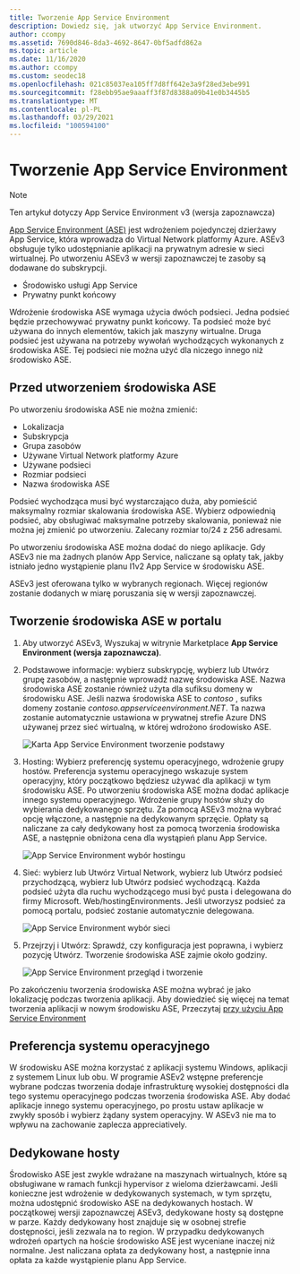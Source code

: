 ```yaml
---
title: Tworzenie App Service Environment
description: Dowiedz się, jak utworzyć App Service Environment.
author: ccompy
ms.assetid: 7690d846-8da3-4692-8647-0bf5adfd862a
ms.topic: article
ms.date: 11/16/2020
ms.author: ccompy
ms.custom: seodec18
ms.openlocfilehash: 021c85037ea105ff7d8ff642e3a9f28ed3ebe991
ms.sourcegitcommit: f28ebb95ae9aaaff3f87d8388a09b41e0b3445b5
ms.translationtype: MT
ms.contentlocale: pl-PL
ms.lasthandoff: 03/29/2021
ms.locfileid: "100594100"
---
```

# <a name="create-an-app-service-environment"></a>Tworzenie App Service Environment

> [!NOTE]
> Ten artykuł dotyczy App Service Environment v3 (wersja zapoznawcza)
> 

[App Service Environment (ASE)][Intro] jest wdrożeniem pojedynczej dzierżawy App Service, która wprowadza do Virtual Network platformy Azure.  ASEv3 obsługuje tylko udostępnianie aplikacji na prywatnym adresie w sieci wirtualnej. Po utworzeniu ASEv3 w wersji zapoznawczej te zasoby są dodawane do subskrypcji.

- Środowisko usługi App Service
- Prywatny punkt końcowy

Wdrożenie środowiska ASE wymaga użycia dwóch podsieci.  Jedna podsieć będzie przechowywać prywatny punkt końcowy.  Ta podsieć może być używana do innych elementów, takich jak maszyny wirtualne.  Druga podsieć jest używana na potrzeby wywołań wychodzących wykonanych z środowiska ASE.  Tej podsieci nie można użyć dla niczego innego niż środowisko ASE. 

## <a name="before-you-create-your-ase"></a>Przed utworzeniem środowiska ASE

Po utworzeniu środowiska ASE nie można zmienić:

- Lokalizacja
- Subskrypcja
- Grupa zasobów
- Używane Virtual Network platformy Azure
- Używane podsieci
- Rozmiar podsieci
- Nazwa środowiska ASE

Podsieć wychodząca musi być wystarczająco duża, aby pomieścić maksymalny rozmiar skalowania środowiska ASE. Wybierz odpowiednią podsieć, aby obsługiwać maksymalne potrzeby skalowania, ponieważ nie można jej zmienić po utworzeniu. Zalecany rozmiar to/24 z 256 adresami.

Po utworzeniu środowiska ASE można dodać do niego aplikacje. Gdy ASEv3 nie ma żadnych planów App Service, naliczane są opłaty tak, jakby istniało jedno wystąpienie planu I1v2 App Service w środowisku ASE.  

ASEv3 jest oferowana tylko w wybranych regionach. Więcej regionów zostanie dodanych w miarę poruszania się w wersji zapoznawczej. 

## <a name="creating-an-ase-in-the-portal"></a>Tworzenie środowiska ASE w portalu

1. Aby utworzyć ASEv3, Wyszukaj w witrynie Marketplace **App Service Environment (wersja zapoznawcza)**.  
2. Podstawowe informacje: wybierz subskrypcję, wybierz lub Utwórz grupę zasobów, a następnie wprowadź nazwę środowiska ASE.  Nazwa środowiska ASE zostanie również użyta dla sufiksu domeny w środowisku ASE.  Jeśli nazwa środowiska ASE to *contoso* , sufiks domeny zostanie *contoso.appserviceenvironment.NET*.  Ta nazwa zostanie automatycznie ustawiona w prywatnej strefie Azure DNS używanej przez sieć wirtualną, w której wdrożono środowisko ASE. 

    ![Karta App Service Environment tworzenie podstawy](./media/creation/creation-basics.png)

3. Hosting: Wybierz preferencję systemu operacyjnego, wdrożenie grupy hostów. Preferencja systemu operacyjnego wskazuje system operacyjny, który początkowo będziesz używać dla aplikacji w tym środowisku ASE. Po utworzeniu środowiska ASE można dodać aplikacje innego systemu operacyjnego. Wdrożenie grupy hostów służy do wybierania dedykowanego sprzętu. Za pomocą ASEv3 można wybrać opcję włączone, a następnie na dedykowanym sprzęcie. Opłaty są naliczane za cały dedykowany host za pomocą tworzenia środowiska ASE, a następnie obniżona cena dla wystąpień planu App Service. 

    ![App Service Environment wybór hostingu](./media/creation/creation-hosting.png)

4. Sieć: wybierz lub Utwórz Virtual Network, wybierz lub Utwórz podsieć przychodzącą, wybierz lub Utwórz podsieć wychodzącą. Każda podsieć użyta dla ruchu wychodzącego musi być pusta i delegowana do firmy Microsoft. Web/hostingEnvironments. Jeśli utworzysz podsieć za pomocą portalu, podsieć zostanie automatycznie delegowana.

    ![App Service Environment wybór sieci](./media/creation/creation-networking.png)

5. Przejrzyj i Utwórz: Sprawdź, czy konfiguracja jest poprawna, i wybierz pozycję Utwórz. Tworzenie środowiska ASE zajmie około godziny. 

    ![App Service Environment przegląd i tworzenie](./media/creation/creation-review.png)

Po zakończeniu tworzenia środowiska ASE można wybrać je jako lokalizację podczas tworzenia aplikacji. Aby dowiedzieć się więcej na temat tworzenia aplikacji w nowym środowisku ASE, Przeczytaj [przy użyciu App Service Environment][UsingASE]

## <a name="os-preference"></a>Preferencja systemu operacyjnego
W środowisku ASE można korzystać z aplikacji systemu Windows, aplikacji z systemem Linux lub obu. W programie ASEv2 wstępne preferencje wybrane podczas tworzenia dodaje infrastrukturę wysokiej dostępności dla tego systemu operacyjnego podczas tworzenia środowiska ASE. Aby dodać aplikacje innego systemu operacyjnego, po prostu ustaw aplikacje w zwykły sposób i wybierz żądany system operacyjny. W ASEv3 nie ma to wpływu na zachowanie zaplecza appreciatively.  

## <a name="dedicated-hosts"></a>Dedykowane hosty
Środowisko ASE jest zwykle wdrażane na maszynach wirtualnych, które są obsługiwane w ramach funkcji hypervisor z wieloma dzierżawcami. Jeśli konieczne jest wdrożenie w dedykowanych systemach, w tym sprzętu, można udostępnić środowisko ASE na dedykowanych hostach. W początkowej wersji zapoznawczej ASEv3, dedykowane hosty są dostępne w parze. Każdy dedykowany host znajduje się w osobnej strefie dostępności, jeśli zezwala na to region. W przypadku dedykowanych wdrożeń opartych na hoście środowisko ASE jest wyceniane inaczej niż normalne. Jest naliczana opłata za dedykowany host, a następnie inna opłata za każde wystąpienie planu App Service.  

<!--Links-->
[Intro]: ./overview.md
[MakeASE]: ./creation.md
[ASENetwork]: ./networking.md
[UsingASE]: ./using.md
[UDRs]: ../../virtual-network/virtual-networks-udr-overview.md
[NSGs]: ../../virtual-network/network-security-groups-overview.md
[Pricing]: https://azure.microsoft.com/pricing/details/app-service/
[ARMOverview]: ../../azure-resource-manager/management/overview.md
[ConfigureSSL]: ../configure-ssl-certificate.md
[Kudu]: https://azure.microsoft.com/resources/videos/super-secret-kudu-debug-console-for-azure-web-sites/
[AppDeploy]: ../deploy-local-git.md
[ASEWAF]: app-service-app-service-environment-web-application-firewall.md
[AppGW]: ../../web-application-firewall/ag/ag-overview.md
[logalerts]: ../../azure-monitor/alerts/alerts-log.md
